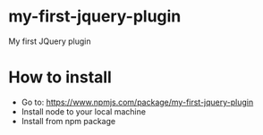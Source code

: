 # my-first-jquery-plugin
My first JQuery plugin

# How to install
+ Go to: https://www.npmjs.com/package/my-first-jquery-plugin
+ Install node to your local machine
+ Install from npm package
